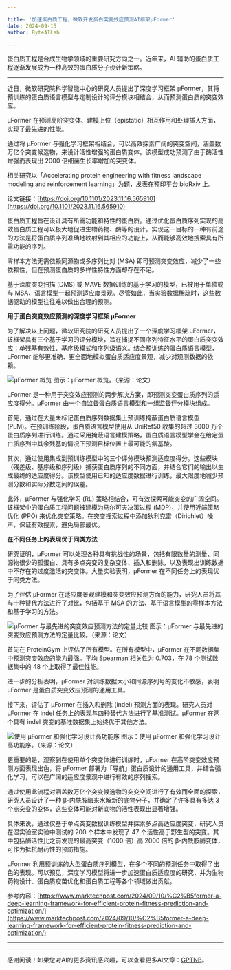 ```yaml
---

title: '加速蛋白质工程，微软开发蛋白突变效应预测AI框架µFormer'
date: 2024-09-15
author: ByteAILab

---
```


蛋白质工程是合成生物学领域的重要研究方向之一。近年来，AI 辅助的蛋白质工程逐渐发展成为一种高效的蛋白质分子设计新策略。

---


近日，微软研究院科学智能中心的研究人员提出了深度学习框架 µFormer，其将预训练的蛋白质语言模型与定制设计的评分模块相结合，从而预测蛋白质的突变效应。

µFormer 在预测高阶突变体、建模上位（epistatic）相互作用和处理插入方面，实现了最先进的性能。

通过将 µFormer 与强化学习框架相结合，可以高效探索广阔的突变空间，涵盖数万亿个突变候选物，来设计活性增强的蛋白质变体。该模型成功预测了由于酶活性增强而表现出 2000 倍细菌生长率增加的突变体。

相关研究以「Accelerating protein engineering with fitness landscape modeling and reinforcement learning」为题，发表在预印平台 bioRxiv 上。

论文链接：[https://doi.org/10.1101/2023.11.16.565910](https://doi.org/10.1101/2023.11.16.565910)

蛋白质工程旨在设计具有所需功能和特性的蛋白质。通过优化蛋白质序列实现的高效蛋白质工程可以极大地促进生物药物、酶等的设计。实现这一目标的一种有前途的方法是将蛋白质序列准确地映射到其相应的功能上，从而能够高效地搜索具有所需功能的序列。

零样本方法无需依赖同源物或多序列比对 (MSA) 即可预测突变效应，减少了一些依赖性，但在预测蛋白质的多样性特性方面却存在不足。

基于深度突变扫描 (DMS) 或 MAVE 数据训练的基于学习的模型，已被用于单独或与 MSA、语言模型一起预测适应度景观。尽管如此，当实验数据稀疏时，这些数据驱动的模型往往难以做出合理的预测。

**用于蛋白突变效应预测的深度学习框架 µFormer**

为了解决以上问题，微软研究院的研究人员提出了一个深度学习框架 µFormer，该框架具有三个基于学习的评分模块，旨在捕捉不同序列特征水平的蛋白质突变效应：单残基有效性、基序级模式和序列级语义。结合预训练的蛋白质语言模型，µFormer 能够更准确、更全面地模拟蛋白质适应度景观，减少对观测数据的依赖。

![µFormer 概览](https://image.jiqizhixin.com/uploads/editor/131a28cc-4e65-43ff-8945-8830b2a2453c/640.png)
图示：µFormer 概览。（来源：论文）

µFormer 是一种用于突变效应预测的两步解决方案，即预测突变蛋白质序列的适应度得分。µFormer 由一个自监督蛋白质语言模型和一组监督评分模块组成。

首先，通过在大量未标记蛋白质序列数据集上预训练掩蔽蛋白质语言模型 (PLM)。在预训练阶段，蛋白质语言模型使用从 UniRef50 收集的超过 3000 万个蛋白质序列进行训练。通过采用掩蔽语言建模策略，蛋白质语言模型学会在给定蛋白质序列中其余残基的情况下预测目标位置上最可能的氨基酸。

其次，通过使用集成到预训练模型中的三个评分模块预测适应度得分。这些模块（残差级、基序级和序列级）捕获蛋白质序列的不同方面，并结合它们的输出以生成最终的适应度得分。该模型使用已知的适应度数据进行训练，最大限度地减少预测分数和实际分数之间的误差。

此外，µFormer 与强化学习 (RL) 策略相结合，可有效探索可能突变的广阔空间。该框架中的蛋白质工程问题被建模为马尔可夫决策过程 (MDP)，并使用近端策略优化 (PPO) 来优化突变策略。在突变搜索过程中添加狄利克雷（Dirichlet）噪声，保证有效搜索，避免局部最优。

**在不同任务上的表现优于同类方法**

研究证明，µFormer 可以处理各种具有挑战性的场景，包括有限数量的测量、同源物很少的孤蛋白、具有多点突变的复杂变体、插入和删除，以及表现出训练数据中不存在的过度激活的突变体。大量实验表明，µFormer 在不同任务上的表现优于同类方法。

为了评估 µFormer 在适应度景观建模和突变效应预测方面的能力，研究人员将其与十种替代方法进行了对比，包括基于 MSA 的方法、基于语言模型的零样本方法和基于学习的方法。

![µFormer 与最先进的突变效应预测方法的定量比较](https://image.jiqizhixin.com/uploads/editor/fa82a23b-eb40-4488-8e1b-670771cfc0bc/640.png)
图示：µFormer 与最先进的突变效应预测方法的定量比较。（来源：论文）

首先在 ProteinGym 上评估了所有模型。在所有模型中，µFormer 在不同数据集中预测突变效应的能力最强。平均 Spearman 相关性为 0.703，在 78 个测试数据集中的 48 个上取得了最佳性能。

进一步的分析表明，µFormer 对训练数据大小和同源序列号的变化不敏感，表明 µFormer 是蛋白质突变效应预测的通用工具。

接下来，评估了 µFormer 在插入和删除 (indel) 预测方面的表现。研究人员对 µFormer 在 indel 任务上的表现与四种替代方法进行了基准测试。µFormer 在两个具有 indel 突变的基准数据集上始终优于其他方法。

![使用 µFormer 和强化学习设计高功能序](https://image.jiqizhixin.com/uploads/editor/ada60873-7bc9-482a-8cfc-95623e2524a9/640.png)
图示：使用 µFormer 和强化学习设计高功能序。（来源：论文）

更重要的是，观察到在使用单个突变体进行训练时，µFormer 在高阶突变效应预测方面表现出色，将 µFormer 部署为「导航」蛋白质设计的通用工具，并结合强化学习，可以在广阔的适应度景观中进行有效的序列搜索。

通过使用此流程对涵盖数万亿个突变候选物的突变空间进行了有效而全面的探索，研究人员设计了一种 β-内酰胺酶来水解新的底物分子，并确定了许多具有多达 3 个点突变的变体，这些变体可能对新底物的活性表现出显著增强。

具体来说，通过仅基于单点突变数据训练模型并探索多点高适应度突变，研究人员在湿实验室实验中测试的 200 个样本中发现了 47 个活性高于野生型的突变。其中包括酶活性比之前发现的最高突变（1000 倍）高 2000 倍的 β-内酰胺酶变体，可作为抵抗耐药性的预防措施。

µFormer 利用预训练的大型蛋白质序列模型，在多个不同的预测任务中取得了出色的表现。可以预见，深度学习模型将进一步加速蛋白质适应度的研究，并为生物药物设计、蛋白质疫苗优化和蛋白质工程等各个领域做出贡献。

参考内容：[https://www.marktechpost.com/2024/09/10/%C2%B5former-a-deep-learning-framework-for-efficient-protein-fitness-prediction-and-optimization/](https://www.marktechpost.com/2024/09/10/%C2%B5former-a-deep-learning-framework-for-efficient-protein-fitness-prediction-and-optimization/)

---
---
感谢阅读！如果您对AI的更多资讯感兴趣，可以查看更多AI文章：[GPTNB](https://gptnb.com)。